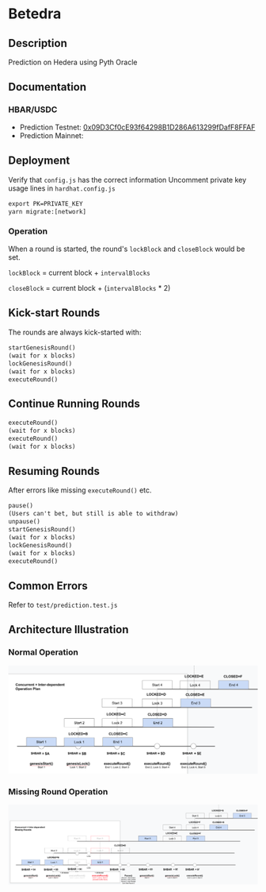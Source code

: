 # Betedra

## Description

Prediction on Hedera using Pyth Oracle

## Documentation

### HBAR/USDC

- Prediction Testnet: [0x09D3Cf0cE93f64298B1D286A613299fDafF8FFAF](https://hashscan.io/testnet/contract/0.0.6740875)
- Prediction Mainnet:

## Deployment

Verify that `config.js` has the correct information
Uncomment private key usage lines in `hardhat.config.js`

```
export PK=PRIVATE_KEY
yarn migrate:[network]
```

### Operation

When a round is started, the round's `lockBlock` and `closeBlock` would be set.

`lockBlock` = current block + `intervalBlocks`

`closeBlock` = current block + (`intervalBlocks` * 2)

## Kick-start Rounds

The rounds are always kick-started with:

```
startGenesisRound()
(wait for x blocks)
lockGenesisRound()
(wait for x blocks)
executeRound()
```

## Continue Running Rounds

```
executeRound()
(wait for x blocks)
executeRound()
(wait for x blocks)
```

## Resuming Rounds

After errors like missing `executeRound()` etc.

```
pause()
(Users can't bet, but still is able to withdraw)
unpause()
startGenesisRound()
(wait for x blocks)
lockGenesisRound()
(wait for x blocks)
executeRound()
```

## Common Errors

Refer to `test/prediction.test.js`

## Architecture Illustration

### Normal Operation

![normal](images/normal-round.png)

### Missing Round Operation

![missing](images/missing-round.png)
